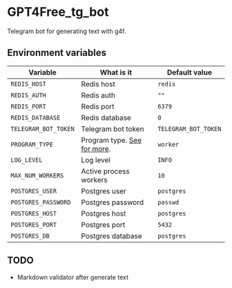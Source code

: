 # GPT4Free_tg_bot

Telegram bot for generating text with g4f.

## Environment variables

|Variable|What is it|Default value|
|---|---|---|
| `REDIS_HOST` | Redis host | `redis` |
| `REDIS_AUTH` | Redis auth | `""` |
| `REDIS_PORT` | Redis port | `6379` |
| `REDIS_DATABASE` | Redis database | `0` |
| `TELEGRAM_BOT_TOKEN` | Telegram bot token | `TELEGRAM_BOT_TOKEN` |
| `PROGRAM_TYPE` | Program type. [See for more](https://github.com/OldTyT/gpt4free_tg_bot/blob/master/entrypoint.sh).| `worker` |
| `LOG_LEVEL` | Log level | `INFO` |
| `MAX_NUM_WORKERS` | Active process workers | `10` |
| `POSTGRES_USER` | Postgres user | `postgres` |
| `POSTGRES_PASSWORD` | Postgres password | `passwd` |
| `POSTGRES_HOST` | Postgres host | `postgres` |
| `POSTGRES_PORT` | Postgres port | `5432` |
| `POSTGRES_DB` | Postgres database | `postgres` |


## TODO

* Markdown validator after generate text
